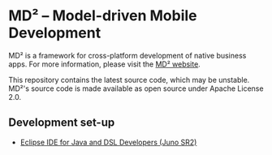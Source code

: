 MD² – Model-driven Mobile Development
=====================================

MD² is a framework for cross-platform development of native business apps.
For more information, please visit the [MD² website](http://wwu-pi.github.io/md2-web/).

This repository contains the latest source code, which may be unstable.
MD²'s source code is made available as open source under Apache License 2.0.

Development set-up
------------------

* [Eclipse IDE for Java and DSL Developers (Juno SR2)](http://www.eclipse.org/downloads/packages/eclipse-ide-java-and-dsl-developers/junosr2)